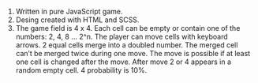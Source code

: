 1. Written in pure JavaScript game. 
2. Desing created with HTML and SCSS.
3. The game field is 4 x 4. Each cell can be empty or contain one of the numbers: 2, 4, 8 ... 2^n.
The player can move cells with keyboard arrows.
2 equal cells merge into a doubled number.
The merged cell can’t be merged twice during one move.
The move is possible if at least one cell is changed after the move.
After move 2 or 4 appears in a random empty cell. 4 probability is 10%.
